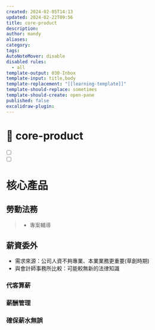 ```yaml
---
created: 2024-02-05T14:13
updated: 2024-02-22T09:56
title: core-product
description: 
author: mandy
aliases: 
category: 
tags: 
AutoNoteMover: disable
disabled rules:
  - all
template-output: 030-Inbox
template-input: title,body
template-replacement: "[[learning-template]]"
template-should-replace: sometimes
template-should-create: open-pane
published: false
excalidraw-plugin: 
---
```

# 🚀 core-product

- [ ] []()
- [ ] []()

# 核心產品

## 勞動法務

> - 專案輔導 

## 薪資委外

- 需求來源：公司人資不夠專業、本業業務更重要(草創時期)
- 與會計師事務所比較：可能較無新的法律知識
### 代客算薪
### 薪酬管理

### 確保薪水無誤